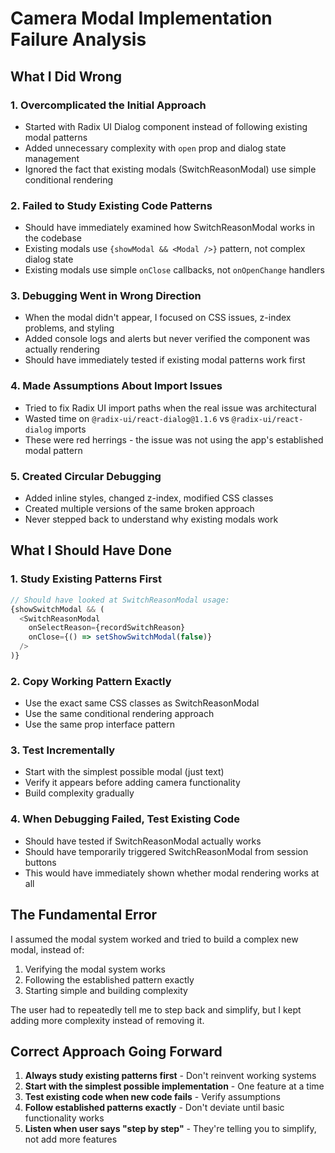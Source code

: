 # Camera Modal Implementation Failure Analysis

## What I Did Wrong

### 1. Overcomplicated the Initial Approach
- Started with Radix UI Dialog component instead of following existing modal patterns
- Added unnecessary complexity with `open` prop and dialog state management
- Ignored the fact that existing modals (SwitchReasonModal) use simple conditional rendering

### 2. Failed to Study Existing Code Patterns
- Should have immediately examined how SwitchReasonModal works in the codebase
- Existing modals use `{showModal && <Modal />}` pattern, not complex dialog state
- Existing modals use simple `onClose` callbacks, not `onOpenChange` handlers

### 3. Debugging Went in Wrong Direction
- When the modal didn't appear, I focused on CSS issues, z-index problems, and styling
- Added console logs and alerts but never verified the component was actually rendering
- Should have immediately tested if existing modal patterns work first

### 4. Made Assumptions About Import Issues
- Tried to fix Radix UI import paths when the real issue was architectural
- Wasted time on `@radix-ui/react-dialog@1.1.6` vs `@radix-ui/react-dialog` imports
- These were red herrings - the issue was not using the app's established modal pattern

### 5. Created Circular Debugging
- Added inline styles, changed z-index, modified CSS classes
- Created multiple versions of the same broken approach
- Never stepped back to understand why existing modals work

## What I Should Have Done

### 1. Study Existing Patterns First
```typescript
// Should have looked at SwitchReasonModal usage:
{showSwitchModal && (
  <SwitchReasonModal
    onSelectReason={recordSwitchReason}
    onClose={() => setShowSwitchModal(false)}
  />
)}
```

### 2. Copy Working Pattern Exactly
- Use the exact same CSS classes as SwitchReasonModal
- Use the same conditional rendering approach
- Use the same prop interface pattern

### 3. Test Incrementally
- Start with the simplest possible modal (just text)
- Verify it appears before adding camera functionality
- Build complexity gradually

### 4. When Debugging Failed, Test Existing Code
- Should have tested if SwitchReasonModal actually works
- Should have temporarily triggered SwitchReasonModal from session buttons
- This would have immediately shown whether modal rendering works at all

## The Fundamental Error

I assumed the modal system worked and tried to build a complex new modal, instead of:
1. Verifying the modal system works
2. Following the established pattern exactly
3. Starting simple and building complexity

The user had to repeatedly tell me to step back and simplify, but I kept adding more complexity instead of removing it.

## Correct Approach Going Forward

1. **Always study existing patterns first** - Don't reinvent working systems
2. **Start with the simplest possible implementation** - One feature at a time
3. **Test existing code when new code fails** - Verify assumptions
4. **Follow established patterns exactly** - Don't deviate until basic functionality works
5. **Listen when user says "step by step"** - They're telling you to simplify, not add more features